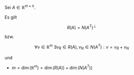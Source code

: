 Sei $A \in \mathbb{R}^{m \times n}$.

Es gilt

$$
	R(A) = N(A^T)^\perp
$$

bzw.

$$
	\forall v \in \mathbb{R}^m \ \exists v_R \in R(A), v_N \in N(A^T) : v = v_R + v_N
$$

und
- $m = \dim(\mathbb{R}^m) = \dim(R(A)) + \dim(N(A^T))$